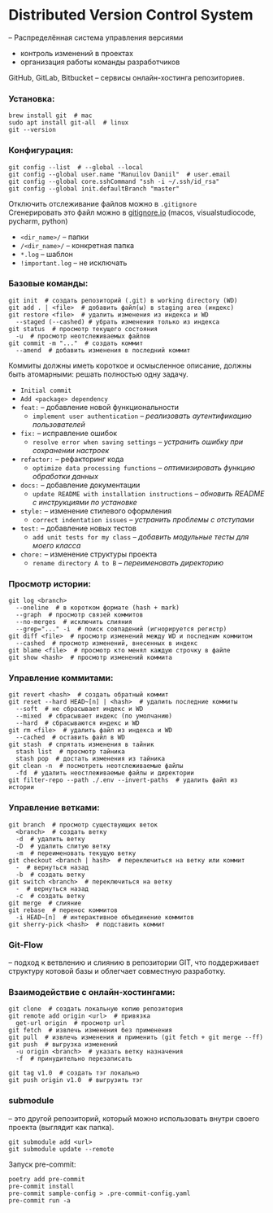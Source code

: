 # Distributed Version Control System

– Распределённая система управления версиями

- контроль изменений в проектах
- организация работы команды разработчиков

GitHub, GitLab, Bitbucket – сервисы онлайн-хостинга репозиториев.

### Установка:

```shell
brew install git  # mac
sudo apt install git-all  # linux
git --version
```

### Конфигурация:

```shell
git config --list  # --global --local
git config --global user.name "Manuilov Daniil"  # user.email
git config --global core.sshCommand "ssh -i ~/.ssh/id_rsa"
git config --global init.defaultBranch "master"
```

Отключить отслеживание файлов можно в `.gitignore` \
Сгенерировать это файл можно в [gitignore.io](https://www.toptal.com/developers/gitignore) (macos, visualstudiocode, pycharm, python)
- `<dir_name>/` – папки
- `/<dir_name>/` – конкретная папка
- `*.log` – шаблон
- `!important.log` – не исключать


### Базовые команды:

```shell
git init  # создать репозиторий (.git) в working directory (WD)
git add . | <file>  # добавить файл(ы) в staging area (индекс)
git restore <file>  # удалить изменения из индекса и WD
  --staged (--cashed) # убрать изменения только из индекса
git status  # просмотр текущего состояния
  -u  # просмотр неотслеживаемых файлов
git commit -m "..."  # создать коммит
  --amend  # добавить изменения в последний коммит
```

Коммиты должны иметь короткое и осмысленное описание, 
должны быть атомарными: решать полностью одну задачу.

- `Initial commit`
- `Add <package> dependency`
- `feat:` – добавление новой функциональности
  - `implement user authentication` *– реализовать аутентификацию пользователей*
- `fix:` – исправление ошибок
  - `resolve error when saving settings` *– устранить ошибку при сохранении настроек*
- `refactor:` – рефакторинг кода
  - `optimize data processing functions` *– оптимизировать функцию обработки данных*
- `docs:` – добавление документации
  - `update README with installation instructions` *– обновить README с инструкциями по установке*
- `style:` – изменение стилевого оформления
  - `correct indentation issues` *– устранить проблемы с отступами*
- `test:` – добавление новых тестов
  - `add unit tests for my class` *– добавить модульные тесты для моего класса*
- `chore:` – изменение структуры проекта
  - `rename directory A to B` *– переименовать директорию*

### Просмотр истории:

```shell
git log <branch>
  --oneline  # в коротком формате (hash + mark)
  --graph  # просмотр связей коммитов
  --no-merges  # исключить слияния
  --grep="..." -i  # поиск совпадений (игнорируется регистр)
git diff <file>  # просмотр изменений между WD и последним коммитом
  --cashed  # просмотр изменений, внесенных в индекс
git blame <file>  # просмотр кто менял каждую строчку в файле
git show <hash>  # просмотр изменений коммита
```

### Управление коммитами:

```shell
git revert <hash>  # создать обратный коммит
git reset --hard HEAD~[n] | <hash>  # удалить последние коммиты
  --soft  # не сбрасывает индекс и WD
  --mixed  # сбрасывает индекс (по умолчанию)
  --hard  # сбрасываются индекс и WD
git rm <file>  # удалить файл из индекса и WD
  --cached  # оставить файл в WD
git stash  # спрятать изменения в тайник
  stash list  # просмотр тайника
  stash pop  # достать изменения из тайника
git clean -n  # посмотреть неотслеживаемые файлы
  -fd  # удалить неостлеживаемые файлы и директории
git filter-repo --path ./.env --invert-paths  # удалить файл из истории
```

### Управление ветками:

```shell
git branch  # просмотр существующих веток
  <branch>  # создать ветку
  -d  # удалить ветку
  -D  # удалить слитую ветку
  -m  # переименовать текущую ветку
git checkout <branch | hash>  # переключиться на ветку или коммит
  -  # вернуться назад
  -b  # создать ветку
git switch <branch>  # переключиться на ветку
  -  # вернуться назад
  -c  # создать ветку
git merge  # слияние
git rebase  # перенос коммитов
  -i HEAD~[n]  # интерактивное объединение коммитов
git sherry-pick <hash>  # подставить коммит
```

### Git-Flow

– подход к ветвлению и слиянию в репозитории GIT,
что поддерживает структуру котовой базы и облегчает совместную разработку.

### Взаимодействие с онлайн-хостингами:

```shell
git clone  # создать локальную копию репозитория
git remote add origin <url>  # привязка
  get-url origin  # просмотр url
git fetch  # извлечь изменения без применения
git pull  # извлечь изменения и применить (git fetch + git merge --ff)
git push  # выгрузка изменений
  -u origin <branch>  # указать ветку назначения
  -f  # принудительно перезаписать

git tag v1.0  # создать тэг локально
git push origin v1.0  # выгрузить тэг
```

### submodule

– это другой репозиторий, который можно использовать внутри своего проекта (выглядит как папка).

```shell
git submodule add <url>
git submodule update --remote
```

Запуск pre-commit:
```
poetry add pre-commit
pre-commit install
pre-commit sample-config > .pre-commit-config.yaml
pre-commit run -a 
```
